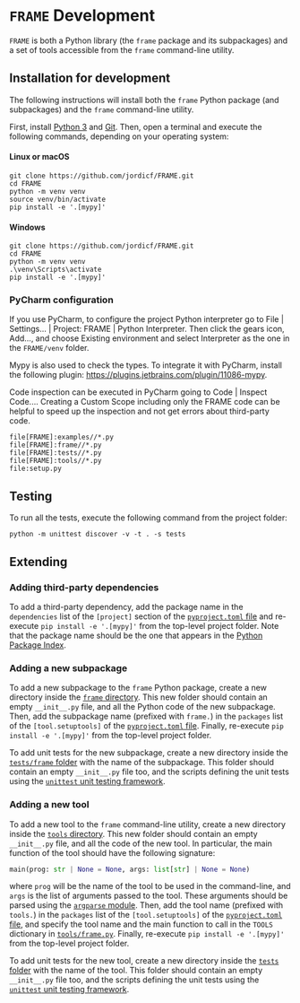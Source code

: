 # `FRAME` Development

`FRAME` is both a Python library (the `frame` package and its subpackages) and a set of tools
accessible from the `frame` command-line utility.

## Installation for development

The following instructions will install both the `frame` Python package (and subpackages) and the
`frame` command-line utility.

First, install [Python 3](https://www.python.org/downloads/) and [Git](https://git-scm.com/download/).
Then, open a terminal and execute the following commands, depending on your operating system:

#### Linux or macOS

```
git clone https://github.com/jordicf/FRAME.git
cd FRAME
python -m venv venv
source venv/bin/activate
pip install -e '.[mypy]'
```

#### Windows

```
git clone https://github.com/jordicf/FRAME.git
cd FRAME
python -m venv venv
.\venv\Scripts\activate
pip install -e '.[mypy]'
```

### PyCharm configuration

If you use PyCharm, to configure the project Python interpreter go to File | Settings... |
Project: FRAME | Python Interpreter.
Then click the gears icon, Add..., and choose Existing environment and select Interpreter as the one
in the `FRAME/venv` folder.

Mypy is also used to check the types. To integrate it with PyCharm, install the following plugin: 
https://plugins.jetbrains.com/plugin/11086-mypy.

Code inspection can be executed in PyCharm going to Code | Inspect Code.... Creating a Custom Scope
including only the FRAME code can be helpful to speed up the inspection and not get errors about
third-party code.

```
file[FRAME]:examples//*.py
file[FRAME]:frame//*.py
file[FRAME]:tests//*.py
file[FRAME]:tools//*.py
file:setup.py
```

## Testing

To run all the tests, execute the following command from the project folder:

```
python -m unittest discover -v -t . -s tests
```

## Extending

### Adding third-party dependencies

To add a third-party dependency, add the package name in the `dependencies` list of the `[project]`
section of the [`pyproject.toml` file](pyproject.toml) and re-execute `pip install -e '.[mypy]'`
from the top-level project folder. Note that the package name should be the one that appears in the
[Python Package Index](https://pypi.org/).

### Adding a new subpackage

To add a new subpackage to the `frame` Python package, create a new directory inside the
[`frame` directory](frame). This new folder should contain an empty `__init__.py`
file, and all the Python code of the new subpackage. Then, add the subpackage name (prefixed with
`frame.`) in the `packages` list of the `[tool.setuptools]` of the 
[`pyproject.toml` file](pyproject.toml). Finally, re-execute `pip install -e '.[mypy]'` from the
top-level project folder.

To add unit tests for the new subpackage, create a new directory inside the
[`tests/frame` folder](tests/frame) with the name of the subpackage. This folder should
contain an empty `__init__.py` file too, and the scripts defining the unit tests using the
[`unittest` unit testing framework](https://docs.python.org/3/library/unittest.html).

### Adding a new tool

To add a new tool to the `frame` command-line utility, create a new directory inside the
[`tools` directory](tools). This new folder should contain an empty `__init__.py` file, and all the
code of the new tool. In particular, the main function of the tool should have the following
signature:

```python
main(prog: str | None = None, args: list[str] | None = None)
```

where `prog` will be the name of the tool to be used in the command-line, and `args` is the list
of arguments passed to the tool. These arguments should be parsed using the
[`argparse` module](https://docs.python.org/3/library/argparse.html). Then, add the tool name
(prefixed with `tools.`) in the `packages` list of the `[tool.setuptools]` of the 
[`pyproject.toml` file](pyproject.toml), and specify the tool name and the main function to call in 
the `TOOLS` dictionary in [`tools/frame.py`](tools/frame.py). Finally, re-execute 
`pip install -e '.[mypy]'` from the top-level project folder.

To add unit tests for the new tool, create a new directory inside the
[`tests` folder](tests) with the name of the tool. This folder should
contain an empty `__init__.py` file too, and the scripts defining the unit tests using the
[`unittest` unit testing framework](https://docs.python.org/3/library/unittest.html).
